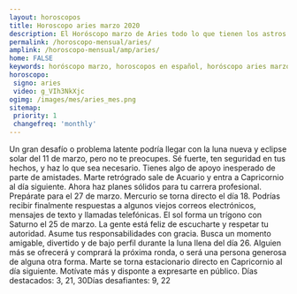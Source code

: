 ```yaml
---
layout: horoscopos
title: Horoscopo aries marzo 2020
description: El Horóscopo marzo de Aries todo lo que tienen los astros preparados para este mes, amor, trabajo, familia. Todo sobre astrologia, tarot, predicciones. Horoscopo gratis en español, predicciones y astrología.
permalink: /horoscopo-mensual/aries/
amplink: /horoscopo-mensual/amp/aries/
home: FALSE
keywords: horóscopo marzo, horoscopos en español, horóscopo aries marzo , horóscopo esperanza gracia, horoscop, horóscopos gratis, horoscopo aries, Tarot, Astrologia, Zodíaco, aries, horoscopo gratis, horoscopo del mes 
horoscopo:
 signo: aries
 video: g_VIh3NkXjc
ogimg: /images/mes/aries_mes.png
sitemap:
 priority: 1
 changefreq: 'monthly'
---
```



Un gran desafío o problema latente podría llegar con la luna nueva y eclipse solar del 11 de marzo, pero no te preocupes. Sé fuerte, ten seguridad en tus hechos, y haz lo que sea necesario. Tienes algo de apoyo inesperado de parte de amistades. Marte retrógrado sale de Acuario y entra a Capricornio al día siguiente. Ahora haz planes sólidos para tu carrera profesional. Prepárate para el 27 de marzo. Mercurio se torna directo el día 18. Podrías recibir finalmente respuestas a algunos viejos correos electrónicos, mensajes de texto y llamadas telefónicas. El sol forma un trígono con Saturno el 25 de marzo. La gente está feliz de escucharte y respetar tu autoridad. Asume tus responsabilidades con gracia. Busca un momento amigable, divertido y de bajo perfil durante la luna llena del día 26. Alguien más se ofrecerá y comprará la próxima ronda, o será una persona generosa de alguna otra forma. Marte se torna estacionario directo en Capricornio al día siguiente. Motívate más y disponte a expresarte en público. Días destacados: 3, 21, 30Días desafiantes: 9, 22</div>